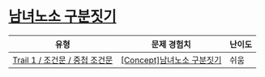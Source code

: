 # [남녀노소 구분짓기](https://www.codetree.ai/trails/complete/curated-cards/intro-sex-and-age)

|유형|문제 경험치|난이도|
|---|---|---|
|[Trail 1 / 조건문 / 중첩 조건문](https://www.codetree.ai/trail-info/novice-low/)|[[Concept]남녀노소 구분짓기](https://www.codetree.ai/trails/complete/curated-cards/intro-sex-and-age/)|쉬움|

